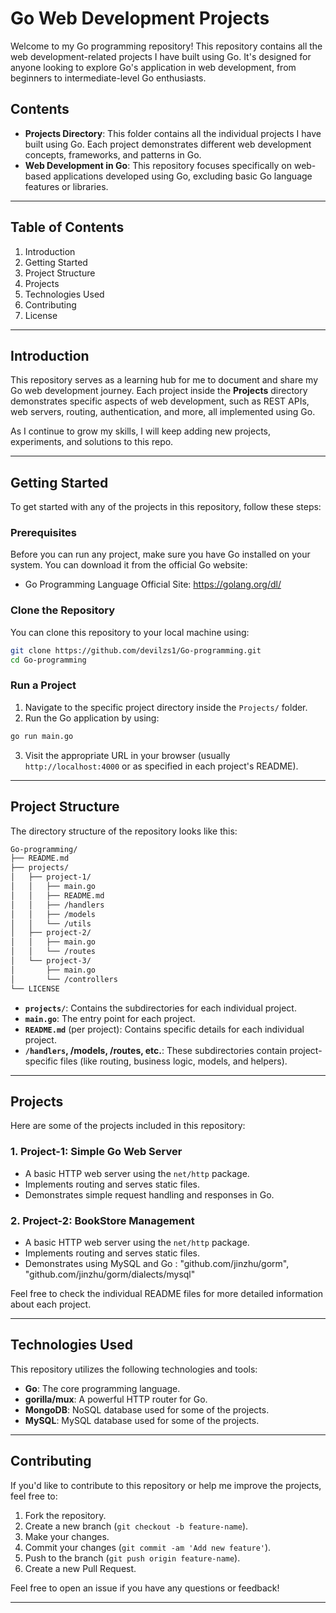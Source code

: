 # Go Web Development Projects 

Welcome to my Go programming repository! This repository contains all the web development-related projects I have built using Go. It's designed for anyone looking to explore Go's application in web development, from beginners to intermediate-level Go enthusiasts. 

## Contents 

- **Projects Directory**: This folder contains all the individual projects I have built using Go. Each project demonstrates different web development concepts, frameworks, and patterns in Go. 
- **Web Development in Go**: This repository focuses specifically on web-based applications developed using Go, excluding basic Go language features or libraries. 

--- 

## Table of Contents 

1. Introduction 
2. Getting Started 
3. Project Structure 
4. Projects 
5. Technologies Used 
6. Contributing 
7. License 

--- 

## Introduction 

This repository serves as a learning hub for me to document and share my Go web development journey. Each project inside the **Projects** directory demonstrates specific aspects of web development, such as REST APIs, web servers, routing, authentication, and more, all implemented using Go. 

As I continue to grow my skills, I will keep adding new projects, experiments, and solutions to this repo. 

--- 

## Getting Started 

To get started with any of the projects in this repository, follow these steps: 

### Prerequisites 

Before you can run any project, make sure you have Go installed on your system. You can download it from the official Go website: 

- Go Programming Language Official Site: https://golang.org/dl/ 

### Clone the Repository 

You can clone this repository to your local machine using: 

``` bash
git clone https://github.com/devilzs1/Go-programming.git 
cd Go-programming 
```

### Run a Project 

1. Navigate to the specific project directory inside the `Projects/` folder. 
2. Run the Go application by using: 

``` bash
go run main.go 
```

3. Visit the appropriate URL in your browser (usually `http://localhost:4000` or as specified in each project's README). 

--- 

## Project Structure 

The directory structure of the repository looks like this: 
``` bash
Go-programming/ 
├── README.md 
├── projects/ 
│   ├── project-1/ 
│   │   ├── main.go 
│   │   ├── README.md 
│   │   ├── /handlers 
│   │   ├── /models 
│   │   └── /utils 
│   ├── project-2/ 
│   │   ├── main.go 
│   │   └── /routes 
│   └── project-3/ 
│       ├── main.go 
│       └── /controllers 
└── LICENSE 

```

- **`projects/`**: Contains the subdirectories for each individual project. 
- **`main.go`**: The entry point for each project. 
- **`README.md`** (per project): Contains specific details for each individual project. 
- **`/handlers`, /models, /routes, etc.**: These subdirectories contain project-specific files (like routing, business logic, models, and helpers). 

--- 

## Projects 

Here are some of the projects included in this repository: 

### 1. **Project-1: Simple Go Web Server** 
- A basic HTTP web server using the `net/http` package. 
- Implements routing and serves static files. 
- Demonstrates simple request handling and responses in Go. 

### 2. **Project-2: BookStore Management** 
- A basic HTTP web server using the `net/http` package. 
- Implements routing and serves static files. 
- Demonstrates using MySQL and Go : "github.com/jinzhu/gorm", "github.com/jinzhu/gorm/dialects/mysql"

Feel free to check the individual README files for more detailed information about each project. 

--- 

## Technologies Used 

This repository utilizes the following technologies and tools: 

- **Go**: The core programming language. 
- **gorilla/mux**: A powerful HTTP router for Go. 
- **MongoDB**: NoSQL database used for some of the projects.  
- **MySQL**: MySQL database used for some of the projects.  

--- 

## Contributing 

If you'd like to contribute to this repository or help me improve the projects, feel free to: 

1. Fork the repository. 
2. Create a new branch (`git checkout -b feature-name`). 
3. Make your changes. 
4. Commit your changes (`git commit -am 'Add new feature'`). 
5. Push to the branch (`git push origin feature-name`). 
6. Create a new Pull Request. 

Feel free to open an issue if you have any questions or feedback! 

--- 

